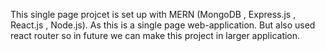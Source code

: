 This single page projcet is set up with MERN (MongoDB , Express.js , React.js , Node.js).
As this is a single page web-application. But also used react router so in future we can make this project in larger application.


